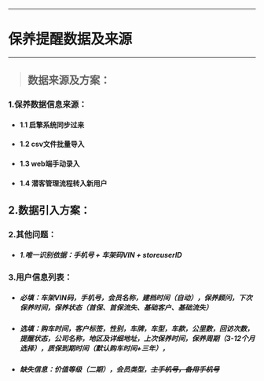 -----------------
# 保养提醒数据及来源
------------------
> ## 数据来源及方案：  

 ### 1.保养数据信息来源：  
 + #### 1.1 启擎系统同步过来
 + #### 1.2 csv文件批量导入
 + #### 1.3 web端手动录入
 + #### 1.4 潜客管理流程转入新用户

## 2.数据引入方案：


### 2.其他问题：
 - ##### 1.唯一识别依据：手机号 + 车架码VIN + storeuserID
 
### 3.用户信息列表：
 - ##### 必填：车架VIN码，手机号，会员名称，建档时间（自动），保养顾问，下次保养时间，保养状态（首保、首保流失、基础客户、基础流失）
 - ##### 选填：购车时间，客户标签，性别，车牌，车型，车款，公里数，回访次数，提醒状态，公司名称，地区及详细地址，上次保养时间，保养周期（3-12个月选择），质保到期时间（默认购车时间+三年），
 - ##### 缺失信息：价值等级（二期），会员类型，~~主手机号，备用手机号~~

 
